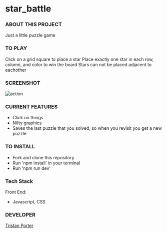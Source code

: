 # star_battle

### ABOUT THIS PROJECT

Just a little puzzle game

### TO PLAY
Click on a grid square to place a star
Place exactly one star in each row, column, and color to win the board
Stars can not be placed adjacent to eachother

### SCREENSHOT
![action](https://snag.gy/XhHqKR.jpg)

### CURRENT FEATURES

* Click on things
* Nifty graphics
* Saves the last puzzle that you solved, so when you revisit you get a new puzzle



### TO INSTALL

* Fork and clone this repository
* Run 'npm install' in your terminal
* Run 'npm run dev'


### Tech Stack

Front End:
* Javascript, CSS



### DEVELOPER

[Tristan Porter](http://tiporter.surge.sh/)

